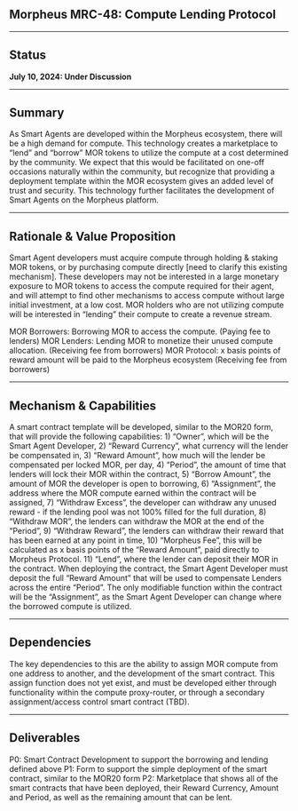 ## Morpheus MRC-48: Compute Lending Protocol

---

## Status
**July 10, 2024: Under Discussion**

---

## Summary
As Smart Agents are developed within the Morpheus ecosystem, there will be a high demand for compute. This technology creates a marketplace to “lend” and “borrow” MOR tokens to utilize the compute at a cost determined by the community. We expect that this would be facilitated on one-off occasions naturally within the community, but recognize that providing a deployment template within the MOR ecosystem gives an added level of trust and security. This technology further facilitates the development of Smart Agents on the Morpheus platform.

---

## Rationale & Value Proposition
Smart Agent developers must acquire compute through holding & staking MOR tokens, or by purchasing compute directly [need to clarify this existing mechanism]. These developers may not be interested in a large monetary exposure to MOR tokens to access the compute required for their agent, and will attempt to find other mechanisms to access compute without large initial investment, at a low cost. MOR holders who are not utilizing compute will be interested in “lending” their compute to create a revenue stream. 

MOR Borrowers: Borrowing MOR to access the compute. (Paying fee to lenders)
MOR Lenders: Lending MOR to monetize their unused compute allocation. (Receiving fee from borrowers)
MOR Protocol: x basis points of reward amount will be paid to the Morpheus ecosystem (Receiving fee from borrowers)

---

## Mechanism & Capabilities
A smart contract template will be developed, similar to the MOR20 form, that will provide the following capabilities: 1) “Owner”, which will be the Smart Agent Developer, 2) “Reward Currency”, what currency will the lender be compensated in, 3) “Reward Amount”, how much will the lender be compensated per locked MOR, per day, 4) “Period”, the amount of time that lenders will lock their MOR within the contract, 5) “Borrow Amount”, the amount of MOR the developer is open to borrowing, 6) “Assignment”, the address where the MOR compute earned within the contract will be assigned, 7) “Withdraw Excess”, the developer can withdraw any unused reward - if the lending pool was not 100% filled for the full duration, 8) “Withdraw MOR”, the lenders can withdraw the MOR at the end of the “Period”, 9) “Withdraw Reward”, the lenders can withdraw their reward that has been earned at any point in time, 10) “Morpheus Fee”, this will be calculated as x basis points of the “Reward Amount”, paid directly to Morpheus Protocol. 11) “Lend”, where the lender can deposit their MOR in the contract. When deploying the contract, the Smart Agent Developer must deposit the full “Reward Amount” that will be used to compensate Lenders across the entire “Period”. The only modifiable function within the contract will be the “Assignment”, as the Smart Agent Developer can change where the borrowed compute is utilized.

---

## Dependencies
The key dependencies to this are the ability to assign MOR compute from one address to another, and the development of the smart contract. This assign function does not yet exist, and must be developed either through functionality within the compute proxy-router, or through a secondary assignment/access control smart contract (TBD). 


---

## Deliverables
P0: Smart Contract Development to support the borrowing and lending defined above
P1: Form to support the simple deployment of the smart contract, similar to the MOR20 form
P2: Marketplace that shows all of the smart contracts that have been deployed, their Reward Currency, Amount and Period, as well as the remaining amount that can be lent.  
